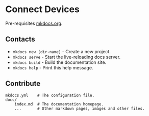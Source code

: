 # Connect Devices

Pre-requisites [mkdocs.org](https://mkdocs.org).

## Contacts

* `mkdocs new [dir-name]` - Create a new project.
* `mkdocs serve` - Start the live-reloading docs server.
* `mkdocs build` - Build the documentation site.
* `mkdocs help` - Print this help message.

## Contribute

    mkdocs.yml    # The configuration file.
    docs/
        index.md  # The documentation homepage.
        ...       # Other markdown pages, images and other files.
